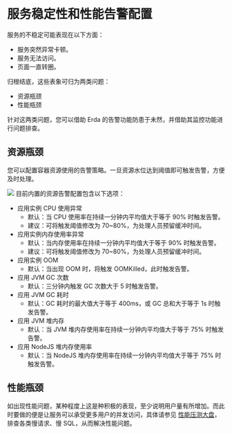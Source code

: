 # 服务稳定性和性能告警配置

服务的不稳定可能表现在以下方面：

* 服务突然异常卡顿。
* 服务无法访问。
* 页面一直转圈。

归根结底，这些表象可归为两类问题：

* 资源瓶颈
* 性能瓶颈

针对这两类问题，您可以借助 Erda 的告警功能防患于未然，并借助其监控功能进行问题排查。

## 资源瓶颈

您可以配置容器资源使用的告警策略。一旦资源水位达到阈值即可触发告警，方便及时处理。

![](https://terminus-paas.oss-cn-hangzhou.aliyuncs.com/paas-doc/2021/08/23/4359c21b-4870-411e-9838-48226c14a21b.png)
目前内置的资源告警配置包含以下选项：

- 应用实例 CPU 使用异常
    - 默认：当 CPU 使用率在持续一分钟内平均值大于等于 90% 时触发告警。
    - 建议：可将触发阈值修改为 70~80%，为处理人员预留缓冲时间。
- 应用实例内存使用率异常
    - 默认：当内存使用率在持续一分钟内平均值大于等于 90% 时触发告警。
    - 建议：可将触发阈值修改为 70~80%，为处理人员预留缓冲时间。
- 应用实例 OOM
    - 默认：当出现 OOM 时，将触发 OOMKilled，此时触发告警。
- 应用 JVM GC 次数
    - 默认：三分钟内触发 GC 次数大于 5 时触发告警。
- 应用 JVM GC 耗时
    - 默认：GC 耗时的最大值大于等于 400ms，或 GC 总和大于等于 1s 时触发告警。
- 应用 JVM 堆内存
    - 默认：当 JVM 堆内存使用率在持续一分钟内平均值大于等于 75% 时触发告警。
- 应用 NodeJS 堆内存使用率
    - 默认：当 NodeJS 堆内存使用率在持续一分钟内平均值大于等于 75% 时触发告警。

## 性能瓶颈

如出现性能问题，某种程度上这是种积极的表现，至少说明用户量有所增加。而此时要做的便是让服务可以承受更多用户的并发访问，具体请参见 [性能压测大盘](pressure-test-dashboard.md)，排查各类慢请求、慢 SQL，从而解决性能问题。
